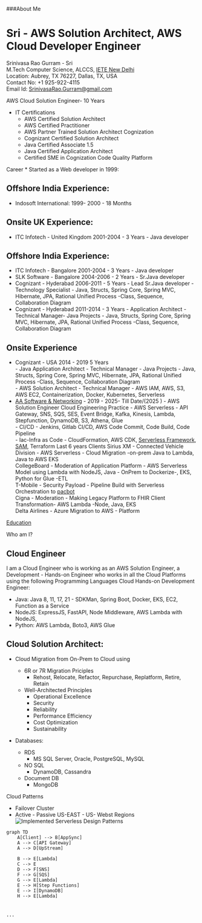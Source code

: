 ###About Me  
# Sri - AWS Solution Architect, AWS Cloud Developer Engineer

Srinivasa Rao  Gurram - Sri  
M.Tech Computer Science, ALCCS, [IETE New Delhi](https://www.iete.org/courses-academics-and-exams/)  
Location: Aubrey, TX 76227, Dallas, TX, USA  
Contact No: +1 925-922-4115  
Email Id: SrinivasaRao.Gurram@gmail.com  

AWS Cloud Solution Engineer- 10 Years  

- IT Certifications
  - AWS Certified Solution Architect
  - AWS Certified Practitioner
  - AWS Partner Trained Solution Architect Cognization
  - Cognizant Certified Solution Architect
  - Java Certified Associate 1.5
  - Java Certified Application Architect
  - Certified SME in Cognization Code Quality Platform


Career * Started as a Web developer in 1999:  

## Offshore India Experience:  
- Indosoft International: 1999- 2000 - 18 Months  
## Onsite UK Experience:  
- ITC Infotech - United Kingdom 2001-2004 - 3 Years - Java developer  
## Offshore India Experience:  
- ITC Infotech       - Bangalore 2001-2004 - 3 Years - Java developer  
- SLK Software       - Bangalore 2004-2006 - 2 Years - Sr.Java developer  
- Cognizant          - Hyderabad 2006-2011 - 5 Years - Lead Sr.Java developer  - Technology Specialist - Java, Structs, Spring Core, Spring MVC, Hibernate, JPA, Rational Unified Process -Class, Sequence, Collaboration Diagram  
- Cognizant          - Hyderabad 2011-2014 - 3 Years - Application Architect   - Technical Manager- Java Projects  - Java, Structs, Spring Core, Spring MVC, Hibernate, JPA, Rational Unified Process -Class, Sequence, Collaboration Diagram  
## Onsite Experience  
- Cognizant          - USA 2014 - 2019 5 Years  
                                                      - Java Application Architect   - Technical Manager  - Java Projects  - Java, Structs, Spring Core, Spring MVC, Hibernate, JPA, Rational Unified Process -Class, Sequence, Collaboration Diagram  
                                                      - AWS Solution Architect       - Technical Manager  - AWS IAM, AWS, S3, AWS EC2, Containerization, Docker, Kubernetes, Serverless
- [AA Software & Networking](HTTP://aasoftnet.com) - 2019 - 2025- Till Date/(2025 )
                                                      - AWS Solution Engineer Cloud Engineering Practice  - AWS Serverless - API Gateway, SNS, SQS, SES, Event Bridge, Kafka, Kinesis,  Lambda, Stepfunction, DynamoDB, S3, Athena, Glue  
                                                                                                          - CI/CD - Jenkins, Gitlab CI/CD, AWS Code Commit, Code Build, Code Pipeline  
                                                                                                          - Iac-Infra as Code - CloudFormation, AWS CDK, [Serverless Framework](https://www.serverless.com/framework), [SAM](https://aws.amazon.com/serverless/sam/), Terraform
Last 6 years Clients
Sirius XM - Connected Vehicle Division - AWS Serverless - Cloud Migration -on-prem Java to Lambda, Java to AWS EKS  
CollegeBoard - Moderation of Application Platform - AWS Serverless Model using Lambda with NodeJS, Java - OnPrem to Dockerize-, EKS, Python for Glue -ETL  
T-Mobile - Security Payload - Pipeline Build with Serverless Orchestration to [pacbot](https://github.com/tmobile/pacbot)  
Cigna - Moderation - Making Legacy Platform to FHIR Client Transformation- AWS Lambda -Node, Java, EKS  
Delta Airlines - Azure Migration to AWS - Platform  

[Education](education-background.md)

Who am I?
## Cloud Engineer
I am a Cloud Engineer who is working as an AWS Solution Engineer, a Development - Hands-on Engineer who works in all the Cloud Platforms using the  following Programming Languages
Cloud Hands-on Development Engineer:
- Java: Java 8, 11, 17, 21 - SDKMan, Spring Boot, Docker, EKS, EC2, Function as a Service
- NodeJS: ExpressJS, FastAPI, Node Middleware, AWS Lambda with NodeJS, 
- Python: AWS Lambda, Boto3, AWS Glue

## Cloud Solution Architect:

- Cloud Migration from On-Prem to Cloud using
  - 6R or 7R Migration Priciples
    - Rehost, Relocate, Refactor, Repurchase, Replatform, Retire, Retain
  -  Well-Architected Principles
      - Operational Excellence
      - Security
      - Reliability
      - Performance Efficiency
      - Cost Optimization
      - Sustainability

- Databases:
  - RDS
    - MS SQL Server, Oracle, PostgreSQL, MySQL
  - NO SQL
    - DynamoDB, Cassandra
  - Document DB
     - MongoDB 

Cloud Patterns
- Failover Cluster
- Active - Passive US-EAST - US- Webst Regions
![Implemented Serverless Design Patterns](API-Lambda-AppSync-DynamoDB.png)


<!-- AWS Service Integration Flowchart -->
```mermaid
graph TD
    A[Client] --> B[AppSync]
    A --> C[API Gateway]
    A --> D[UpStream]

    B --> E[Lambda]
    C --> E
    D --> F[SNS]
    F --> G[SQS]
    G --> E[Lambda]
    E --> H[Step Functions]
    E --> I[DynamoDB] 
    H --> E[Lambda]
     


'''

